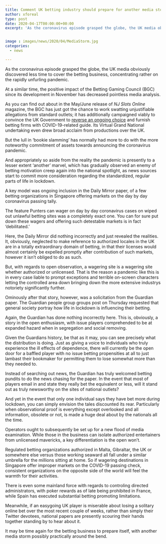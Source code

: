 ```yaml
---
title: Comment UK betting industry should prepare for another media storm
author: xforeal 
type: post
date: 2020-04-17T00:00:00+00:00
excerpt: 'As the coronavirus episode grasped the globe, the UK media obviously discovered less time to cover the betting business, concentrating rather on the rapidly unfurling pandemic '


image : images/news/2020/04/MediaStorm.jpg
categories:
  - news

---
```

As the coronavirus episode grasped the globe, the UK media obviously discovered less time to cover the betting business, concentrating rather on the rapidly unfurling pandemic. 

At a similar time, the positive impact of the Betting Gaming Council (BGC) since its development in November has decreased pointless media analysis. 

As you can find out about in the May/June release of _NJ Slots Online_ magazine, the BGC has just got the chance to work swatting unjustifiable allegations from standard outlets; it has additionally campaigned viably to convince the UK Government to [reverse an ongoing choice][1] and furnish betting firms with COVID-19-related guide. Its Virtual Grand National undertaking even drew broad acclaim from productions over the UK. 

But the lull in &#8216;bookie slamming&#8217; has normally had more to do with the more noteworthy commitment of assets towards announcing the coronavirus pandemic. 

And appropriately so aside from the reality the pandemic is presently to a lesser extent &#8216;another&#8217; marvel, which has gradually observed an enemy of betting motivation creep again into the national spotlight, as news sources start to commit more consideration regarding the standardized, regular parts of life in lockdown. 

A key model was ongoing inclusion in the Daily Mirror paper, of a few betting organizations in Singapore offering markets on the day by day coronavirus passing tally. 

The feature Punters can wager on day by day coronavirus cases on wiped out unlawful betting sites was a completely exact one. You can for sure put down these wagers and offering such detestable markets is in fact &#8216;debilitated.&#8217; 

Here, the Daily Mirror did nothing incorrectly and just revealed the realities. It, obviously, neglected to make reference to authorized locales in the UK are in a totally extraordinary domain of betting, in that their licenses would almost certainly be expelled promptly after contribution of such markets, however it isn&#8217;t obliged to do as such. 

But, with regards to open observation, a wagering site is a wagering site whether authorized or unlicensed. That is the reason a pandemic like this is in every case liable to prompt exceptions and terrible on-screen characters letting the controlled area down bringing down the more extensive industrys notoriety significantly further. 

Ominously after that story, however, was a solicitation from the Guardian paper. The Guardian people group groups post on Thursday requested that general society portray how life in lockdown is influencing their betting. 

Again, the Guardian has done nothing incorrectly here. This is, obviously, a story in the open enthusiasm, with issue players comprehended to be at expanded hazard when in segregation and social removing. 

Given the Guardians history, be that as it may, you can see precisely what the distribution is doing. Just as giving a voice to individuals who truly experience the ill effects of dependence, there will currently be the open door for a baffled player with no issue betting propensities at all to just lambast their bookmaker for permitting them to lose somewhat more than they needed to. 

Instead of searching out news, the Guardian has truly welcomed betting pundits to do the news chasing for the paper. In the event that most of players email in and state they really bet the equivalent or less, will it stand out as truly newsworthy on the sites of national outlets? 

And yet in the event that only one individual says they have bet more during lockdown, you can simply envision the tales discounted its rear. Particularly when observational proof is everything except overlooked and all information, obsolete or not, is made a huge deal about by the nationals all the time. 

Operators ought to subsequently be set up for a new flood of media examination. While those in the business can isolate authorized entertainers from unlicensed mavericks, a key differentiation is the open won&#8217;t. 

Regulated betting organizations authorized in Malta, Gibraltar, the UK or somewhere else versus those working seaward all fall under a similar umbrella for the millions sitting at home. So if wagering destinations in Singapore offer improper markets on the COVID-19 passing check, consistent organizations on the opposite side of the world will feel the warmth for their activities. 

There is even some mainland force with regards to controling directed administrators, with poker rewards as of late being prohibited in France, while Spain has executed substantial betting promoting limitations. 

Meanwhile, if an easygoing UK player is miserable about losing a solitary online bet over the most recent couple of weeks, rather than simply their Twitter devotees, national papers are presently scouring their hands together standing by to hear about it. 

It may be time again for the betting business to prepare itself, with another media storm possibly practically around the bend.

 [1]: #
